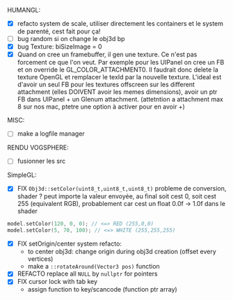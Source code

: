 
HUMANGL:
- [X] refacto system de scale, utiliser directement les containers et le system de parenté, cest fait pour ça!
- [ ] bug random si on change le obj3d bp
- [X] bug Texture: biSizeImage = 0
- [X] Quand on cree un framebuffer, il gen une texture. Ce n'est pas forcement ce que l'on veut. Par exemple pour les UIPanel on cree un FB et on override le GL_COLOR_ATTACHMENT0. Il faudrait donc delete la texture OpenGL et remplacer le texId par la nouvelle texture.
	L'ideal est d'avoir un seul FB pour les textures offscreen sur les different attachment (elles DOIVENT avoir les memes dimensions), avoir un ptr FB dans UIPanel + un Glenum attachment. (attetntion a attachment max 8 sur nos mac, ptetre une option à activer pour en avoir +)

MISC:
- [ ] make a logfile manager

RENDU VOGSPHERE:
- [ ] fusionner les src

SimpleGL:
- [X] FIX `Obj3d::setColor(uint8_t,uint8_t,uint8_t)` probleme de conversion, shader ?
	peut importe la valeur envoyée, au final soit cest 0, soit cest 255 (equivalent RGB), probablement car cest un float 0.0f -> 1.0f dans le shader
```C++
model.setColor(120, 0, 0); // <=> RED (255,0,0) 
model.setColor(5, 70, 100); // <=> WHITE (255,255,255) 
```
- [X] FIX setOrigin/center system refacto:
	- to center obj3d: change origin during obj3d creation (offset every vertices)
	- make a `::rotateAround(Vector3 pos)` function
- [X] REFACTO replace all `NULL` by `nullptr` for pointers
- [X] FIX cursor lock with tab key
	- assign function to key/scancode (function ptr array)